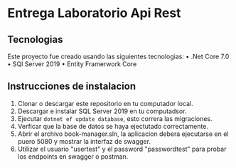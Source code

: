 # Entrega Laboratorio Api Rest

## Tecnologias 

Este proyecto fue creado usando las siguientes tecnologias:
• .Net Core 7.0
• SQl Server 2019
• Entity Framerwork Core

## Instrucciones de instalacion

1. Clonar o descargar este repositorio en tu computador local.
2. Descargar e instalar SQL Server 2019 en tu computadsor.
3. Ejecutar ``` dotnet ef update database ```, esto correra las migraciones.
4. Verficar que la base de datos se haya ejectutado correctamente.
5. Abrir el archivo book-manager.sln, la aplicacion debera ejecutarse en el puero 5080 y mostrar la interfaz de swagger.
6. Utilizar el usuario "usertest" y el password "passwordtest" para probar los endpoints en swagger o postman.

